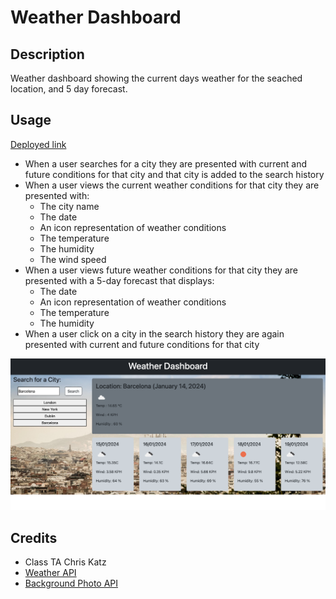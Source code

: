 # Weather Dashboard


## Description
Weather dashboard showing the current days weather for the seached location, and 5 day forecast. 

## Usage
 
[Deployed link]()

- When a user searches for a city they are presented with current and future conditions for that city and that city is added to the search history
- When a user views the current weather conditions for that city they are presented with:
    - The city name
    - The date
    - An icon representation of weather conditions
    - The temperature
    - The humidity
    - The wind speed
- When a user views future weather conditions for that city they are presented with a 5-day forecast that displays:
    - The date
    - An icon representation of weather conditions
    - The temperature
    - The humidity
- When a user click on a city in the search history they are again presented with current and future conditions for that city


![alt text](./assets/images/screencapture-file-Users-scrambled-Desktop-bootcamp-challenges-weather-weather-dashboard-index-html-2024-01-14-18_17_30.png)

## Credits 
- Class TA Chris Katz
- [Weather API](https://www.openweathermap.org)
- [Background Photo API](https://pixabay.com/)
